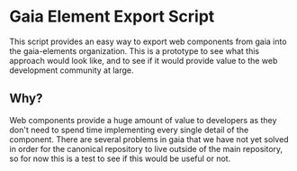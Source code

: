 # Gaia Element Export Script

This script provides an easy way to export web components from gaia into the gaia-elements organization. This is a prototype to see what this approach would look like, and to see if it would provide value to the web development community at large.

## Why?

Web components provide a huge amount of value to developers as they don't need to spend time implementing every single detail of the component. There are several problems in gaia that we have not yet solved in order for the canonical repository to live outside of the main repository, so for now this is a test to see if this would be useful or not.